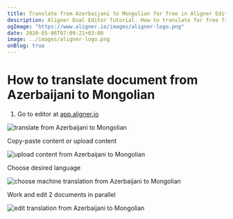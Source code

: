 ```yaml
---
title: Translate from Azerbaijani to Mongolian for free in Aligner Editor
description: Aligner Dual Editor Tutorial. How to translate for free from Azerbaijani to Mongolian. Aligner is multilingual document management platform. 
ogImage: "https://www.aligner.io/images/aligner-logo.png"
date: 2020-05-06T07:09:21+03:00
image: ../images/aligner-logo.png
onBlog: true
---
```


# How to translate document from Azerbaijani to Mongolian

1. Go to editor at [app.aligner.io](https://app.aligner.io "Aligner App web page")

![translate from Azerbaijani to Mongolian](../aligner-blank-editor.png "translate from Azerbaijani to Mongolian")

Copy-paste content or upload content

![upload content from Azerbaijani to Mongolian](../aligner-uploaded-document.png "upload content from Azerbaijani to Mongolian")

Choose desired language

![choose machine translation from Azerbaijani to Mongolian](../aligner-language-dropdown.png "choose machine translation from Azerbaijani to Mongolian")

Work and edit 2 documents in parallel

![edit translation from Azerbaijani to Mongolian](../aligner-double-sitded-editor.png "edit translation from Azerbaijani to Mongolian")

